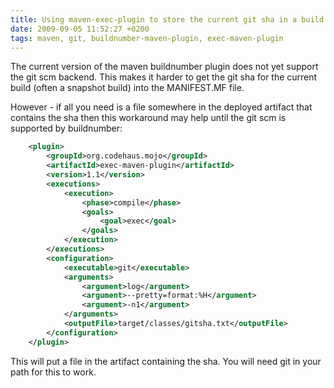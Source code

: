 ```yaml
---
title: Using maven-exec-plugin to store the current git sha in a build
date: 2009-09-05 11:52:27 +0200
tags: maven, git, buildnumber-maven-plugin, exec-maven-plugin
---
```


The current version of the maven buildnumber plugin does not yet support the git scm backend. This makes it harder to get the git sha for the current build (often a snapshot build) into the MANIFEST.MF file.

However - if all you need is a file somewhere in the deployed artifact that contains the sha then this workaround may help until the git scm is supported by buildnumber:

```xml
    <plugin>
        <groupId>org.codehaus.mojo</groupId>
        <artifactId>exec-maven-plugin</artifactId>
        <version>1.1</version>
        <executions>
            <execution>
                <phase>compile</phase>
                <goals>
                    <goal>exec</goal>
                </goals>
            </execution>
        </executions>
        <configuration>
            <executable>git</executable>
            <arguments>
                <argument>log</argument>
                <argument>--pretty=format:%H</argument>
                <argument>-n1</argument>
            </arguments>
            <outputFile>target/classes/gitsha.txt</outputFile>
        </configuration>
    </plugin>
```

This will put a file in the artifact containing the sha. You will need git in your path for this to work.
